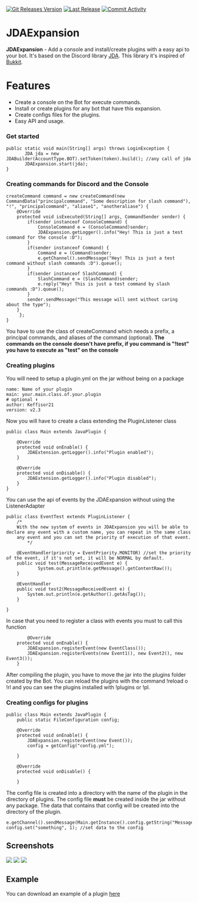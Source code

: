 [![Git Releases Version](https://img.shields.io/github/release/Keffisor/JDAExpansion)](https://github.com/Keffisor/JDAExpansion/releases)
[![Last Release](https://img.shields.io/github/release-date/Keffisor/JDAExpansion)](https://github.com/Keffisor/JDAExpansion/releases)
[![Commit Activity](https://img.shields.io/github/commit-activity/m/Keffisor/JDAExpansion)](https://github.com/Keffisor/JDAExpansion/commits/master)
<br>
# JDAExpansion
**JDAExpansion** - Add a console and install/create plugins with a easy api to your bot. It's based on the Discord library [JDA](https://github.com/DV8FromTheWorld/JDA). This library it's inspired of [Bukkit](https://dev.bukkit.org/).

# Features
- Create a console on the Bot for execute commands.
- Install or create plugins for any bot that have this expansion.
- Create configs files for the plugins.
- Easy API and usage.


### Get started
```
public static void main(String[] args) throws LoginException {
       JDA jda = new JDABuilder(AccountType.BOT).setToken(token).build(); //any call of jda
       JDAExpansion.start(jda);  
}
```


### Creating commands for Discord and the Console
```
createCommand command = new createCommand(new CommandData("principalcommand", "Some description for slash command"), "!", "principalcommand", "aliase1", "anotheraliase") {
	@Override
	protected void isExecuted(String[] args, CommandSender sender) {
		if(sender instanceof ConsoleCommand) {
			ConsoleCommand e = (ConsoleCommand)sender;
			JDAExpansion.getLogger().info("Hey! This is just a test command for the console :D");
		}
		if(sender instanceof Command) {
			Command e = (Command)sender;
			e.getChannel().sendMessage("Hey! This is just a test command without slash commands :D").queue();
		}
		if(sender instanceof SlashCommand) {
			SlashCommand e = (SlashCommand)sender;
			e.reply("Hey! This is just a test command by slash commands :D").queue();
		}
		sender.sendMessage("This message will sent without caring about the type");
	}
     }; 
}
```
You have to use the class of createCommand which needs a prefix, a principal commands, and aliases of the command (optional).
**The commands on the console doesn't have prefix, if you command is "!test" you have to execute as "test" on the console**


### Creating plugins 
You will need to setup a plugin.yml on the jar without being on a package
```
name: Name of your plugin
main: your.main.class.of.your.plugin
# optional ⬇
author: Keffisor21
version: v2.3
```
Now you will have to create a class extending the PluginListener class
```
public class Main extends JavaPlugin {

	@Override
	protected void onEnable() {
		JDAExtension.getLogger().info("Plugin enabled");
	}
	
	@Override
	protected void onDisable() {
		JDAExtension.getLogger().info("Plugin disabled");
	}
}
```
You can use the api of events by the JDAExpansion without using the ListenerAdapter
```
public class EventTest extends PluginListener {
	/*
	With the new system of events in JDAExpansion you will be able to declare any event with a custom name, you can repeat in the same class
	any event and you can set the priority of execution of that event.
        */
	
	@EventHandler(priority = EventPriority.MONITOR) //set the priority of the event, if it's not set, it will be NORMAL by default.
  	public void test(MessageReceivedEvent e) {
	        System.out.println(e.getMessage().getContentRaw());
  	}

	@EventHandler
	public void test2(MessageReceivedEvent e) {
		System.out.println(e.getAuthor().getAsTag());
	}

}
```
In case that you need to register a class with events you must to call this function
```
        @Override
	protected void onEnable() {
		JDAExpansion.registerEvent(new EventClass());
		JDAExpansion.registerEvents(new Event1(), new Event2(), new Event3());
	}
```
After compiling the plugin, you have to move the jar into the plugins folder created by the Bot. You can reload the plugins with the command !reload o !rl and you can see the plugins installed with !plugins or !pl.

### Creating configs for plugins
```
public class Main extends JavaPlugin {
	public static FileConfiguration config;
	
	@Override
	protected void onEnable() {
		JDAExpansion.registerEvent(new Event());		
		config = getConfig("config.yml");
 		
	}
	
	@Override
	protected void onDisable() {
		
	}
```
The config file is created into a directory with the name of the plugin in the directory of plugins. The config file **must** be created inside the jar without any package. The data that contains that config will be created into the directory of the plugin.
```
e.getChannel().sendMessage(Main.getInstance().config.getString("Message.NoPermission")).queue(); 
config.set("something", 1); //set data to the config
```
<h2><strong>Screenshots</strong></h2>
<img src="https://cdn.discordapp.com/attachments/628711840175620106/863177554029838416/68747470733a2f2f692e696d6775722e636f6d2f3248375146386f2e706e67.png">
<img src="https://cdn.discordapp.com/attachments/628711840175620106/863177575106740254/68747470733a2f2f692e696d6775722e636f6d2f336e4a387442532e706e67.png">
<img src="https://cdn.discordapp.com/attachments/628711840175620106/863177591308419112/68747470733a2f2f692e696d6775722e636f6d2f4f7136775930672e706e67.png">
<h2><strong>Example</strong></h2>
<p>You can download an example of a plugin <a href="https://keffisor21.com/downloads/CommandCreator.jar">here</a></p>
<br>
<br>
<br>
